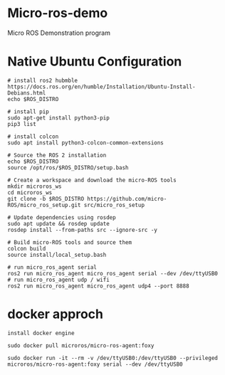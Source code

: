 # Micro-ros-demo
Micro ROS Demonstration program

# Native Ubuntu Configuration

    # install ros2 hubmble
    https://docs.ros.org/en/humble/Installation/Ubuntu-Install-Debians.html
    echo $ROS_DISTRO

    # install pip
    sudo apt-get install python3-pip
    pip3 list

    # install colcon
    sudo apt install python3-colcon-common-extensions

    # Source the ROS 2 installation
    echo $ROS_DISTRO
    source /opt/ros/$ROS_DISTRO/setup.bash

    # Create a workspace and download the micro-ROS tools
    mkdir microros_ws
    cd microros_ws
    git clone -b $ROS_DISTRO https://github.com/micro-ROS/micro_ros_setup.git src/micro_ros_setup

    # Update dependencies using rosdep
    sudo apt update && rosdep update
    rosdep install --from-paths src --ignore-src -y

    # Build micro-ROS tools and source them
    colcon build
    source install/local_setup.bash

    # run micro_ros_agent serial
    ros2 run micro_ros_agent micro_ros_agent serial --dev /dev/ttyUSB0
    # run micro_ros_agent udp / wifi
    ros2 run micro_ros_agent micro_ros_agent udp4 --port 8888


# docker approch

    install docker engine
    
    sudo docker pull microros/micro-ros-agent:foxy

    sudo docker run -it --rm -v /dev/ttyUSB0:/dev/ttyUSB0 --privileged microros/micro-ros-agent:foxy serial --dev /dev/ttyUSB0

